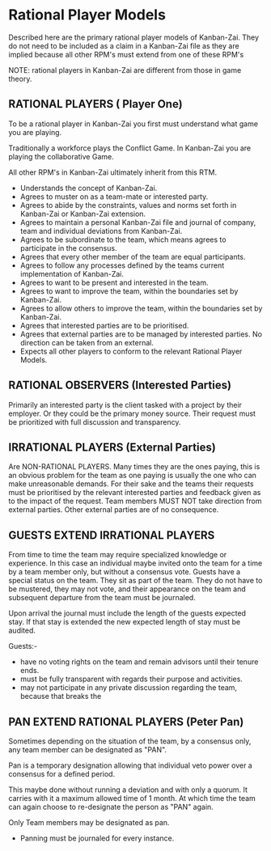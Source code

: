 # Rational Player Models

Described here are the primary rational player models of Kanban-Zai.
They do not need to be included as a claim in a Kanban-Zai file as they are implied because all other RPM's must 
extend from one of these RPM's

NOTE: rational players in Kanban-Zai are different from those in game theory.


## RATIONAL PLAYERS ( Player One)

To be a rational player in Kanban-Zai you first must understand what game you are playing.

Traditionally a workforce plays the Conflict Game.  In Kanban-Zai you are playing the collaborative Game.


All other RPM's in Kanban-Zai ultimately inherit from this RTM.

* Understands the concept of Kanban-Zai.
* Agrees to muster on as a team-mate or interested party.
* Agrees to abide by the constraints, values and norms set forth in Kanban-Zai or Kanban-Zai extension.
* Agrees to maintain a personal Kanban-Zai file and journal of company, team and individual deviations from Kanban-Zai.
* Agrees to be subordinate to the team, which means agrees to participate in the consensus.
* Agrees that every other member of the team are equal participants.
* Agrees to follow any processes defined by the teams current implementation of Kanban-Zai.
* Agrees to want to be present and interested in the team.
* Agrees to want to improve the team, within the boundaries set by Kanban-Zai.
* Agrees to allow others to improve the team, within the boundaries set by Kanban-Zai.
* Agrees that interested parties are to be prioritised.
* Agrees that external parties are to be managed by interested parties.  No direction can be taken from an external.
* Expects all other players to conform to the relevant Rational Player Models.

## RATIONAL OBSERVERS (Interested Parties)

Primarily an interested party is the client tasked with a project by their employer.  Or they could be the primary 
money source.  Their request must be prioritized with full discussion and transparency.

## IRRATIONAL PLAYERS (External Parties)

Are NON-RATIONAL PLAYERS.  Many times they are the ones paying, this is an obvious problem for the team as one paying 
is usually the one who can make unreasonable demands.  For their sake and the teams their requests must be prioritised
by the relevant interested parties and feedback given as to the impact of the request.  Team members MUST NOT take 
direction from external parties.  Other external parties are of no consequence. 

## GUESTS EXTEND IRRATIONAL PLAYERS

From time to time the team may require specialized knowledge or experience.  In this case an individual maybe invited 
onto the team for a time by a team member only, but without a consensus vote.  Guests have a special status on the team.
They sit as part of the team. They do not have to be mustered, they may not vote, and their appearance on the team and
subsequent departure from the team must be journaled.

Upon arrival the journal must include the length of the guests expected stay.  If that stay is extended the new expected
length of stay must be audited.

Guests:-

* have no voting rights on the team and remain advisors until their tenure ends.
* must be fully transparent with regards their purpose and activities.
* may not participate in any private discussion regarding the team, because that breaks the

## PAN EXTEND RATIONAL PLAYERS (Peter Pan)

Sometimes depending on the situation of the team, by a consensus only, any team member can be designated as "PAN".  

Pan is a temporary designation allowing that individual veto power over a consensus for a defined period.  

This maybe done without running a deviation and with only a quorum. It carries with it a maximum allowed 
time of 1 month.  At which time the team can again choose to re-designate the person as "PAN" again.

Only Team members may be designated as pan.

* Panning must be journaled for every instance.  
